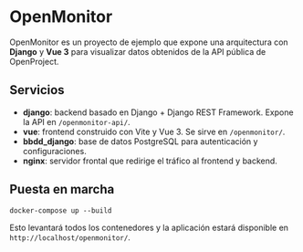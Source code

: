 # OpenMonitor

OpenMonitor es un proyecto de ejemplo que expone una arquitectura con **Django** y **Vue 3** para visualizar datos obtenidos de la API pública de OpenProject.

## Servicios

- **django**: backend basado en Django + Django REST Framework. Expone la API en `/openmonitor-api/`.
- **vue**: frontend construido con Vite y Vue 3. Se sirve en `/openmonitor/`.
- **bbdd_django**: base de datos PostgreSQL para autenticación y configuraciones.
- **nginx**: servidor frontal que redirige el tráfico al frontend y backend.

## Puesta en marcha

```
docker-compose up --build
```

Esto levantará todos los contenedores y la aplicación estará disponible en `http://localhost/openmonitor/`.
